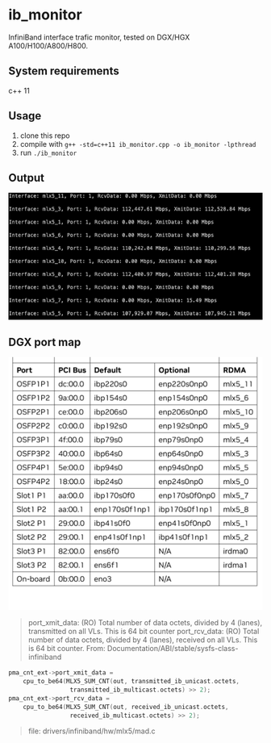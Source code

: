 # ib_monitor

InfiniBand interface trafic monitor, tested on DGX/HGX A100/H100/A800/H800.

## System requirements

c++ 11

## Usage

1. clone this repo
2. compile with `g++ -std=c++11 ib_monitor.cpp -o ib_monitor -lpthread`
3. run `./ib_monitor`

## Output

![ib monitor](https://github.com/kooqi/ib_monitor/blob/main/image/ib_monitor.png?raw=true "ib monitor")

## DGX port map

![port map ](https://github.com/kooqi/ib_monitor/blob/main/image/map.png?raw=true "port map")

> port_xmit_data: (RO) Total number of data octets, divided by 4 (lanes), transmitted on all VLs. This is 64 bit counter
port_rcv_data: (RO) Total number of data octets, divided by 4 (lanes), received on all VLs. This is 64 bit counter.
> From:  Documentation/ABI/stable/sysfs-class-infiniband

``` c++
pma_cnt_ext->port_xmit_data =
    cpu_to_be64(MLX5_SUM_CNT(out, transmitted_ib_unicast.octets,
                 transmitted_ib_multicast.octets) >> 2);
pma_cnt_ext->port_rcv_data =
    cpu_to_be64(MLX5_SUM_CNT(out, received_ib_unicast.octets,
                 received_ib_multicast.octets) >> 2);
```

> file: drivers/infiniband/hw/mlx5/mad.c
